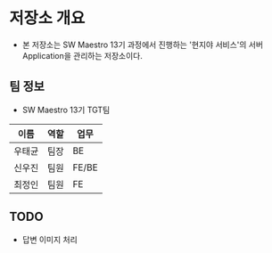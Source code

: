 # 저장소 개요
- 본 저장소는 SW Maestro 13기 과정에서 진행하는 '현지야 서비스'의 서버 Application을 관리하는 저장소이다.

## 팀 정보
- SW Maestro 13기 TGT팀  

| 이름  | 역할  |업무|
|-----|-----|---|
| 우태균 | 팀장  |BE|
| 신우진 | 팀원  |FE/BE|
| 최정인 | 팀원  |FE|

## TODO
- 답변 이미지 처리
